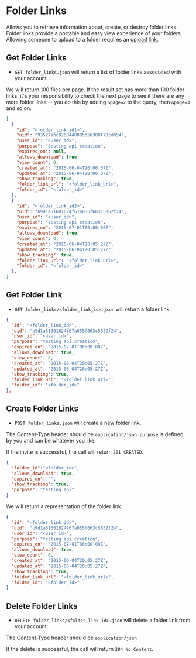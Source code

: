 Folder Links
===========

Allows you to retrieve information about, create, or destroy folder links.
Folder links provide a portable and easy view experience of your folders. Allowing someone to upload to a folder requires an [upload link](https://github.com/imagerelay/api/blob/master/sections/upload_links.md).

Get Folder Links
---------------

* `GET folder_links.json` will return a list of folder links associated with your account.

We will return 100 files per page. If the result set has more than 100 folder links, it's your responsibility to check the next page to see if there are any more folder links -- you do this by adding `&page=2` to the query, then `&page=3` and so on.

```json
[
  {
    "id": "<folder_link_id1>",
    "uid": "93527abc0258448885d5b388f70cd654",
    "user_id": "<user_id>",
    "purpose": "testing api creation",
    "expires_on": null,
    "allows_download": true,
    "view_count": 0,
    "created_at": "2015-06-04T20:06:07Z",
    "updated_at": "2015-06-04T20:06:07Z",
    "show_tracking": true,
    "folder_link_url": "<folder_link_url>",
    "folder_id": "<folder_id>"
  },
  {
    "id": "<folder_link_id2>",
    "uid": "b9d1a51601624f67a055f663c5852f24",
    "user_id": "<user_id>",
    "purpose": "testing api creation",
    "expires_on": "2015-07-01T00:00:00Z",
    "allows_download": true,
    "view_count": 0,
    "created_at": "2015-06-04T20:05:27Z",
    "updated_at": "2015-06-04T20:05:27Z",
    "show_tracking": true,
    "folder_link_url": "<folder_link_url>",
    "folder_id": "<folder_id>"
  },
]
```

Get Folder Link
---------------

* `GET folder_links/<folder_link_id>.json` will return a folder link.

```json
{
  "id": "<folder_link_id>",
  "uid": "b9d1a51601624f67a055f663c5852f24",
  "user_id": "<user_id>",
  "purpose": "testing api creation",
  "expires_on": "2015-07-01T00:00:00Z",
  "allows_download": true,
  "view_count": 0,
  "created_at": "2015-06-04T20:05:27Z",
  "updated_at": "2015-06-04T20:05:27Z",
  "show_tracking": true,
  "folder_link_url": "<folder_link_url>",
  "folder_id": "<folder_id>"
},
```

Create Folder Links
---------------

* `POST folder_links.json` will create a new folder link.

The Content-Type header should be `application/json`. `purpose` is defined by you and can be whatever you like.

If the invite is successful, the call will return `201 CREATED`.
```json
{
  "folder_id":"<folder_id>",
  "allows_download": true,
  "expires_on": "",
  "show_tracking": true,
  "purpose": "testing api"
}
```

We will return a representation of the folder link.

```json
{
  "id": "<folder_link_id>",
  "uid": "b9d1a51601624f67a055f663c5852f24",
  "user_id": "<user_id>",
  "purpose": "testing api creation",
  "expires_on": "2015-07-01T00:00:00Z",
  "allows_download": true,
  "view_count": 0,
  "created_at": "2015-06-04T20:05:27Z",
  "updated_at": "2015-06-04T20:05:27Z",
  "show_tracking": true,
  "folder_link_url": "<folder_link_url>",
  "folder_id": "<folder_id>"
}
```

Delete Folder Links
-----------------

* `DELETE folder_links/<folder_link_id>.json` will delete a folder link from your account.

The Content-Type header should be `application/json`

If the delete is successful, the call will return `204 No Content`.

